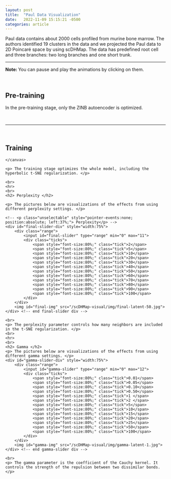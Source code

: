 ```yaml
---
layout: post
title:  "Paul Data Visualization"
date:   2022-11-09 15:15:21 -0500
categories: article
---
```



<!-- For more information about the gif play/pause button library (gifa11y) being used,
	please see https://github.com/adamchaboryk/gifa11y -->

<!-- html elements can be inserted anywhere (before main, in main, after main) -->
<!-- However, if you want any gifs with a play/pause button, they must go after <main class="container"> -->
Paul data contains about 2000 cells profiled from murine bone marrow. 
The authors identified 19 clusters in the data and we projected the Paul data to 2D Poincaré space by using scDHMap. 
The data has predefined root cell and three branches: two long branches and one short trunk.


---

<strong> Note: </strong> You can pause and play the animations by clicking on them.
<div>
<br>
	<h2>Pre-training</h2>
	<div class="gif-container">
		<canvas class="pre-training-canvas" id="pre-training-canvas"> </canvas>
		<div id="pause-btn" class="pause-btn"></div>
	</div>
	<p> In the pre-training stage, only the ZINB autoencoder is optimized. <br>
<div>
<br>
<hr>
<br>
	<h2>Training</h2>
	<canvas class="training-canvas" id="training-canvas">

	</canvas>

	<p> The training stage optimizes the whole model, including the hyperbolic t-SNE regularization. </p>
	
	<br>
	<hr>
	<br>
	<h2> Perplexity </h2>

	<p> The pictures below are visualizations of the effects from using different perplexity settings. </p>

	<!-- <p class="unselectable" style="pointer-events:none; position:absolute; left:37%;"> Perplexity</p> -->
	<div id="final-slider-div" style="width:75%">
		<div class="range">
			<input id="final-slider" type="range" min="0" max="11">
			<div class="ticks">
				<span style="font-size:80%;" class="tick">2</span>
				<span style="font-size:80%;" class="tick">5</span>
				<span style="font-size:80%;" class="tick">10</span>
				<span style="font-size:80%;" class="tick">20</span>
				<span style="font-size:80%;" class="tick">30</span>
				<span style="font-size:80%;" class="tick">40</span>
				<span style="font-size:80%;" class="tick">50</span>
				<span style="font-size:80%;" class="tick">60</span>
				<span style="font-size:80%;" class="tick">70</span>
				<span style="font-size:80%;" class="tick">80</span>
				<span style="font-size:80%;" class="tick">90</span>
				<span style="font-size:80%;" class="tick">100</span>
			</div>
		</div>
		<img id="final-img" src="/scDHMap-visual/img/final-latent-50.jpg">
	</div> <!-- end final-slider div -->

	<br>
	<p> The perplexity parameter controls how many neighbors are included in the t-SNE regularization. </p>	
	<br>
	<hr>
	<br>
	<h2> Gamma </h2>
	<p> The pictures below are visualizations of the effects from using different gamma settings. </p>
	<div id="gamma-slider-div" style="width:75%">
		<div class="range">
			<input id="gamma-slider" type="range" min="0" max="12">
			<div class="ticks">
				<span style="font-size:80%;" class="tick">0.01</span>
				<span style="font-size:80%;" class="tick">0.05</span>
				<span style="font-size:80%;" class="tick">0.10</span>
				<span style="font-size:80%;" class="tick">0.50</span>
				<span style="font-size:80%;" class="tick">1	</span>
				<span style="font-size:80%;" class="tick">2	</span>
				<span style="font-size:80%;" class="tick">5</span>
				<span style="font-size:80%;" class="tick">10</span>
				<span style="font-size:80%;" class="tick">15</span>
				<span style="font-size:80%;" class="tick">20</span>
				<span style="font-size:80%;" class="tick">25</span>
				<span style="font-size:80%;" class="tick">50</span>
				<span style="font-size:80%;" class="tick">100</span>
			</div>
		</div>
		<img id="gamma-img" src="/scDHMap-visual/img/gamma-latent-1.jpg">
	</div> <!-- end gamma-slider div -->

	<br>
	<p> The gamma parameter is the coefficient of the Cauchy kernel. It controls the strength of the repulsion between two dissimilar bonds. </p>

<style>
	
</style>
<link rel="stylesheet" type="text/css" href="/scDHMap-visual/slider.css">
<script type="text/javascript" src="/scDHMap-visual/gifler.js"></script>
<script type="text/javascript" src="/scDHMap-visual/run-gifler.js"></script>
<script src="https://ajax.googleapis.com/ajax/libs/jquery/3.5.1/jquery.min.js"></script>
<script>
	var perpMap = new Map([
		[0, 2], [1, 5], [2, 10], [3, 20], [4, 30],
		[5, 40], [6, 50], [7, 60], [8, 70], [9, 80], 
		[10, 90], [11, 100]
	]);

	var gammaMap = new Map([
		[0, 0.01], [1, 0.05], [2, 0.10], [3, 0.50], 
		[4, 1], [5, 2], [6, 5], [7, 10], [8, 15], [9, 20],
		[10, 25], [11, 50], [12, 100]
	]);


	$("#final-slider").on("change", function(e){
		let key = parseInt($(this).val());
		let val = perpMap.get(key);
		console.log(`${key} : ${val}`);
		$("#final-img").attr("src", `/scDHMap-visual/img/final-latent-${val}.jpg`);
	});

	$("#gamma-slider").on("change", function(e){
		let key = parseInt($(this).val());
		let val = gammaMap.get(key);
		console.log(`${key} : ${val}`);
		$("#gamma-img").attr("src", `/scDHMap-visual/img/gamma-latent-${val}.jpg`);
	});

</script>



